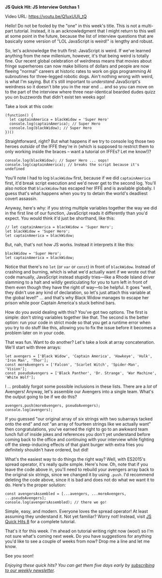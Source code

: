 **JS Quick Hit: JS Interview Gotchas 1**

Video URL: https://youtu.be/Q1uxUUIj_tQ

Hello! Do not be fooled by the "one" in this week's title. This is not a multi-part tutorial. Instead, it is an acknowledgment that I might return to this well at some point in the future, because the list of interview questions that are basically some version of "LOL JavaScript is weird!" is lengthy and robust.

So, let's acknowledge the truth first: JavaScript _is_ weird. If we've learned anything from the new millenium, however, it's that being weird is totally fine. Our recent global celebration of weirdness means that movies about fringe superheroes can now make billions of dollars and people are now fleeing "normal" careers at historic rates to work on gigs programming AI subroutines for three-legged robotic dogs. Ain't nothing wrong with weird, is what I'm saying. But it's still important to _understand_ JavaScript's weirdness so it doesn't bite you in the rear end &hellip; and so you can move on to the part of the interview where three near-identical bearded dudes quizz you on buzzwords that didn't exist ten weeks ago!

Take a look at this code:

```
(function() {
  let captainAmerica = blackWidow = 'Super Hero'
  console.log(captainAmerica); // Super Hero
  console.log(blackWidow); // Super Hero
})()
```

Straightforward, right? But what happens if we try to console log those two heroes _outside_ of the IFFE they're in (which is supposed to restrict them to only working inside the braces &ndash; want a tutorial on IFFEs? Let me know!)?

```
console.log(blackWidow); // Super Hero ... oops!
console.log(captainAmerica); // breaks the script because it's undefined
```

You'll note I had to log `blackWidow` first, because if we did `captainAmerica` first, it'd break script execution and we'd never get to the second log. You'll also notice that `blackWidow` has escaped her IFFE and is available globally. I guess that's what happens when you try to detain the world's deadliest covert assassin.

Anyway, here's why: if you string multiple variables together the way we did in the first line of our function, JavaScript reads it differently than you'd expect. You would think it'd just be shorthand, like this:

```
// let captainAmerica = blackWidow = 'Super Hero';
let blackWidow = 'Super Hero';
let captainAmerica = blackWidow;
```

But, nah, that's not how JS works. Instead it interprets it like this:

```
blackWidow = 'Super Hero';
let captainAmerica = blackWidow;
```

Notice that there's no `let` (or `var` or `const`) in front of `blackWidow`. Instead of crashing and burning, which is what we'd actually want if we wrote out that code manually, JavaScript instead stupidly tries&mdash;like a Rhode Island driver slamming to a halt and wildly gesticulating for you to turn left in front of them even though they have the right of way&mdash;to be helpful. It goes "well, they didn't use any kind of declaration, so let's just attach this variable at the global level!" &hellip; and that's why Black Widow manages to escape her prison while poor Captain America's stuck behind bars.

How do you avoid dealing with this? You've got two options. The first is simple: don't string variables together like that. The second is the better option: run your code in strict mode so that you get a runtime error when you try to do stuff like this, allowing you to fix the issue before it becomes a problem later on in your code.

That was fun. Want to do another? Let's take a look at array concatenation. We'll start with three arrays:

```
let avengers = ['Black Widow', 'Captain America', 'Hawkeye', 'Hulk', 'Iron Man', 'Thor'];
const moreAvengers = ['Falcon', 'Scarlet Witch', 'Spider-Man', 'Vision'];
const pseudoAvengers = ['Black Panther', 'Dr. Strange', 'War Machine', 'White Wolf'];
```

I &hellip; probably forgot some possible inclusions in these lists. There are a _lot_ of Avengers! Anyway, let's assemble our Avengers into a single team. What's the output going to be if we do this?

```
avengers.push(moreAvengers, pseudoAvengers);
console.log(avengers);
```

If you guessed "our original array of six strings with two subarrays tacked onto the end" and _not_ "an array of fourteen strings like we actually want" then congratulations, you've earned the right to go to an awkward team lunch full of inside jokes and references you don't yet understand before coming back to the office and continuing with your interview while fighting off the sleep-inducing effects of that giant burger with extra fries you definitely shouldn't have ordered, but did!

What's the easiest way to do things the right way? Well, with ES2015's spread operator, it's really quite simple. Here's how. Oh, note that if you leave the code above in, you'll need to rebuild your avengers array back to the original six strings, since we changed it by using `.push`. I'd recommend deleting the code above, since it is bad and does not do what we want it to do. Here's the proper solution:

```
const avengersAssembled = [...avengers, ...moreAvengers, ...pseudoAvengers];
console.log(avengersAssembled); // there we go!
```

Simple, easy, and modern. Everyone loves the spread operator! At least assuming they understand it. Not yet familiar? Worry not! Instead, visit [JS Quick Hits 8](https://closebrace.com/tutorials/2018-03-14/js-quick-hits-8-the-spread-operator) for a complete tutorial.

That's it for this week. I'm ahead on tutorial writing right now (woo!) so I'm not sure what's coming next week. Do you have suggestions for anything you'd like to see a couple of weeks from now? Drop me a line and let me know.

See you soon!

*Enjoying these quick hits? You can get them five days early by [subscribing to our weekly newsletter](https://closebrace.com/newsletter/subscribe).*